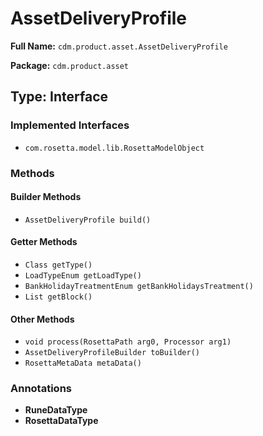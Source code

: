 # AssetDeliveryProfile

**Full Name:** `cdm.product.asset.AssetDeliveryProfile`

**Package:** `cdm.product.asset`

## Type: Interface

### Implemented Interfaces

- `com.rosetta.model.lib.RosettaModelObject`

### Methods

#### Builder Methods

- `AssetDeliveryProfile build()`

#### Getter Methods

- `Class getType()`
- `LoadTypeEnum getLoadType()`
- `BankHolidayTreatmentEnum getBankHolidaysTreatment()`
- `List getBlock()`

#### Other Methods

- `void process(RosettaPath arg0, Processor arg1)`
- `AssetDeliveryProfileBuilder toBuilder()`
- `RosettaMetaData metaData()`

### Annotations

- **RuneDataType**
- **RosettaDataType**

